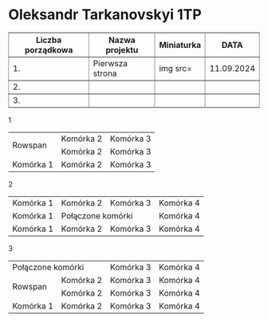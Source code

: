 # Oleksandr Tarkanovskyi 1TP
<html>
<table border=1px style=display:table>
<tr>
  <th>Liczba porządkowa</th>
    <th>Nazwa projektu</th>
    <th>Miniaturka</th>
  <th>DATA</th>
</tr>
  <tr>
    <td>1.</td>
    <td>Pierwsza strona</td>
    <td>img src=</td>
    <td>11.09.2024</td>
  </tr>
  <tr>
    <td>2.</td>
    <td></td>
    <td></td>
    <td></td>
  </tr>
  <tr>
  <td>3.</td>
    <td></td>
    <td></td>
  <td></td>
  </tr>  
</table>
</html>

1
<html>
    <table  cellpadding="10">
        <!-- Pierwszy wiersz -->
        <tr>
            <td rowspan="2">Rowspan</td>
            <td>Komórka 2</td>
            <td>Komórka 3</td>
        </tr>
        <!-- Drugi wiersz -->
        <tr>
            <td>Komórka 2</td>
            <td>Komórka 3</td>
        </tr>
        <!-- Trzeci wiersz -->
        <tr>
            <td>Komórka 1</td>
            <td>Komórka 2</td>
            <td>Komórka 3</td>
        </tr>
    </table>
</html>
2
<html>
    <table cellpadding="10">
        <!-- Pierwszy wiersz -->
        <tr>
            <td>Komórka 1</td>
            <td>Komórka 2</td>
            <td>Komórka 3</td>
            <td>Komórka 4</td>
        </tr>
        <!-- Drugi wiersz -->
        <tr>
            <td>Komórka 1</td>
            <td colspan="2">Połączone komórki</td>
            <td>Komórka 4</td>
        </tr>
        <!-- Trzeci wiersz -->
        <tr>
            <td>Komórka 1</td>
            <td>Komórka 2</td>
            <td>Komórka 3</td>
            <td>Komórka 4</td>
        </tr>
    </table>

</html>
3
<html>
    <table cellpadding="10">
        <!-- Pierwszy wiersz -->
        <tr>
            <td colspan="2">Połączone komórki</td>
            <td>Komórka 3</td>
            <td>Komórka 4</td>
        </tr>
        <!-- Drugi wiersz -->
        <tr>
            <td rowspan="2">Rowspan</td>
            <td>Komórka 2</td>
            <td>Komórka 3</td>
            <td>Komórka 4</td>
        </tr>
        <!-- Trzeci wiersz -->
        <tr>
            <td>Komórka 2</td>
            <td>Komórka 3</td>
            <td>Komórka 4</td>
        </tr>
        <!-- Czwarty wiersz -->
        <tr>
            <td>Komórka 1</td>
            <td>Komórka 2</td>
            <td>Komórka 3</td>
            <td>Komórka 4</td>
        </tr>
    </table>
</html>


